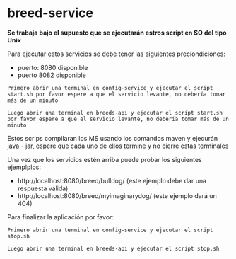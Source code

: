 # breed-service

**Se trabaja bajo el supuesto que se ejecutarán estros script en SO del tipo Unix**

Para ejecutar estos servicios se debe tener las siguientes 
preciondiciones: 

- puerto: 8080 disponible
- puerto 8082 disponible

`Primero abrir una terminal en config-service y ejecutar el script start.sh por favor espere a que el servicio levante, no debería tomar más de un minuto`

`Luego abrir una terminal en breeds-api y ejecutar el script start.sh por favor espere a que el servicio levante, no debería tomar más de un minuto`

Estos scrips compilaran los MS usando los comandos maven y ejecurán java - jar, espere que cada uno de ellos termine y no cierre estas terminales

Una vez que los servicios estén arriba puede probar los siguientes ejemplplos:

- http://localhost:8080/breed/bulldog/ (este ejemplo debe dar una respuesta válida)
- http://localhost:8080/breed/myimaginarydog/ (este ejemplo dará un 404)

Para finalizar la aplicación por favor:

`Primero abrir una terminal en config-service y ejecutar el script stop.sh `

`Luego abrir una terminal en breeds-api y ejecutar el script stop.sh`

